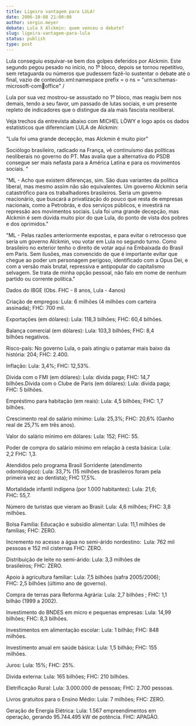 ```yaml
---
title: Ligeira vantagem para LULA!
date: 2006-10-08 21:00:00
author: sergio.meyer
debate: Lula X Alckmin: quem venceu o debate?
slug: ligeira-vantagem-para-lula
status: publish 
type: post
---
```


Lula conseguiu esquivar-se bem dos golpes deferidos por Alckmin. Este segundo pegou pesado no início, no 1º bloco, depois se tornou repetitivo, sem retaguarda ou números que pudessem fazê-lo sustentar o debate até o final, vazio de conteúdo.xml:namespace prefix = o ns = "urn:schemas-microsoft-com:office:office" /


Lula por sua vez mostrou-se assustado no 1º bloco, mas reagiu bem nos demais, tendo a seu favor, um passado de lutas sociais, e um presente repleto de indicadores que o distingue da ala mais fascista neoliberal.


Veja trechos da entrevista abaixo com MICHEL LÖWY e logo após os dados estatísticos que diferenciam LULA de Alckmin:


"Lula foi uma grande decepção, mas Alckmin é muito pior"


Sociólogo brasileiro, radicado na França, vê continuísmo das políticas neoliberais no governo do PT. Mas avalia que a alternativa do PSDB consegue ser mais nefasta para a América Latina e para os movimentos sociais. "


"ML - Acho que existem diferenças, sim. São duas variantes da política liberal, mas mesmo assim não são equivalentes. Um governo Alckmin seria catastrófico para os trabalhadores brasileiros. Seria um governo reacionário, que buscará a privatização do pouco que resta de empresas nacionais, como a Petrobrás, e dos serviços públicos, e investirá na repressão aos movimentos sociais. Lula foi uma grande decepção, mas Alckmin é sem dúvida muito pior do que Lula, do ponto de vista dos pobres e dos oprimidos."


"ML - Pelas razões anteriormente expostas, e para evitar o retrocesso que seria um governo Alckmin, vou votar em Lula no segundo turno. Como brasileiro no exterior tenho o direito de votar aqui na Embaixada do Brasil em Paris. Sem ilusões, mas convencido de que é importante evitar que chegue ao poder um personagem perigoso, identificado com a Opus Dei, e com a versão mais brutal, repressiva e antipopular do capitalismo selvagem. Se trata de minha opção pessoal, não falo em nome de nenhum partido ou corrente política."


Dados do IBGE (Obs. FHC - 8 anos, Lula - 4anos)  
  
Criação de empregos: Lula: 6 milhões (4 milhões com carteira   
assinada); FHC: 700 mil.  
  
Exportações (em dólares): Lula: 118,3 bilhões; FHC: 60,4 bilhões.  
  
Balança comercial (em dólares): Lula: 103,3 bilhões; FHC: 8,4   
bilhões negativos.  
  
Risco-país: No governo Lula, o país atingiu o patamar mais baixo da   
história: 204; FHC: 2.400.  
  
Inflação: Lula: 3,4%; FHC: 12,53%.  
  
Dívida com o FMI (em dólares): Lula: dívida paga; FHC: 14,7   
bilhões.Dívida com o Clube de Paris (em dólares): Lula: dívida paga;   
FHC: 5 bilhões.  
  
Empréstimo para habitação (em reais): Lula: 4,5 bilhões; FHC: 1,7   
bilhões.  
  
Crescimento real do salário mínimo: Lula: 25,3%; FHC: 20,6% (Ganho   
real de 25,7% em três anos).  
  
Valor do salário mínimo em dólares: Lula: 152; FHC: 55.  
  
Poder de compra do salário mínimo em relação à cesta básica: Lula:   
2,2 FHC: 1,3.  
  
Atendidos pelo programa Brasil Sorridente (atendimento   
odontológico): Lula: 33,7% (15 milhões de brasileiros foram pela   
primeira vez ao dentista); FHC 17,5%.  
  
Mortalidade infantil indígena (por 1.000 habitantes): Lula: 21,6;   
FHC: 55,7.  
  
Número de turistas que vieram ao Brasil: Lula: 4,6 milhões; FHC: 3,8   
milhões.  
  
Bolsa Família: Educação e subsídio alimentar: Lula: 11,1 milhões de   
famílias; FHC: ZERO.  
  
Incremento no acesso a água no semi-árido nordestino:  Lula: 762 mil   
pessoas e 152 mil cisternas FHC: ZERO.  
  
Distribuição de leite no semi-árido: Lula: 3,3 milhões de   
brasileiros; FHC: ZERO.  
  
Apoio à agricultura familiar: Lula: 7,5 bilhões (safra 2005/2006);   
FHC: 2,5 bilhões (último ano de governo).  
  
Compra de terras para Reforma Agrária: Lula: 2,7 bilhões ; FHC: 1,1   
bilhão (1999 a 2002).  
  
Investimento do BNDES em micro e pequenas empresas: Lula: 14,99   
bilhões; FHC: 8,3 bilhões.  
  
Investimentos em alimentação escolar: Lula: 1 bilhão; FHC: 848   
milhões.  
  
Investimento anual em saúde básica: Lula: 1,5 bilhão; FHC: 155   
milhões.  
  
Juros: Lula: 15%; FHC: 25%.  
  
Dívida externa: Lula: 165 bilhões; FHC: 210 bilhões.  
  
Eletrificação Rural: Lula: 3.000.000 de pessoas; FHC: 2.700 pessoas.  
  
Livros gratuitos para o Ensino Médio: Lula: 7 milhões; FHC: ZERO.  
  
Geração de Energia Elétrica: Lula: 1.567 empreendimentos em   
operação, gerando 95.744.495 kW de potência. FHC: APAGÃO.



 




